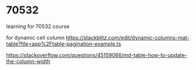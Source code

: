 # 70532
learning for 70532 course

for dynamic cell column
https://stackblitz.com/edit/dynamic-columns-mat-table?file=app%2Ftable-pagination-example.ts

https://stackoverflow.com/questions/45159066/md-table-how-to-update-the-column-width


